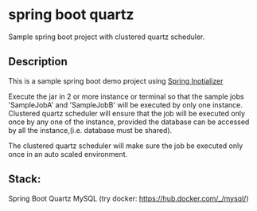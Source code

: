 # spring boot quartz
Sample spring boot project with clustered quartz scheduler. 

## Description
This is a sample spring boot demo project using [Spring Inotializer](https://start.spring.io/)

Execute the jar in 2 or more instance or terminal so that the sample jobs 'SampleJobA' and 'SampleJobB'
will be executed by only one instance. Clustered quartz scheduler will ensure that the job will be executed 
only once by any one of the instance, provided the database can be accessed by all the instance,(i.e. database 
must be shared). 

The clustered quartz scheduler will make sure the job be executed only once in an auto scaled environment.

## Stack:
Spring Boot
Quartz
MySQL (try docker: https://hub.docker.com/_/mysql/)